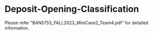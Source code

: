 # Deposit-Opening-Classification

Please refer "BAN5753_FALL2023_MiniCase2_Team4.pdf" for detailed information.

